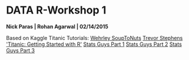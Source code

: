 # DATA R-Workshop 1
**Nick Paras | Rohan Agarwal | 02/14/2015**

Based on Kaggle Titanic Tutorials:
[Wehrley SoupToNuts](http://github.com/wehrley/wehrley.github.io/blob/master/SOUPTONUTS.md/)
[Trevor Stephens 'Titanic: Getting Started with R'](http://trevorstephens.com/post/72916401642/titanic-getting-started-with-r/)
[Stats Guys Part 1](https://statsguys.wordpress.com/2014/01/03/first-post/)
[Stats Guys Part 2](https://statsguys.wordpress.com/2014/01/11/data-analytics-for-beginners-pt-2/)
[Stats Guys Part 3](https://statsguys.wordpress.com/2014/01/10/data-analytics-for-beginners-pt-3/)